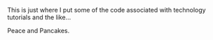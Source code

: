 This is just where I put some of the code associated with technology tutorials and the like...

Peace and Pancakes.

